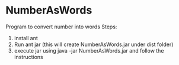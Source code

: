 # NumberAsWords
Program to convert number into words 
Steps:
1. install ant
2. Run ant jar (this will create NumberAsWords.jar under dist folder)
3. execute jar using java -jar NumberAsWords.jar
and follow the instructions
